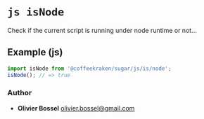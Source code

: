 


<!-- @namespace    sugar.js.is -->

# ```js isNode ```


Check if the current script is running under node runtime or not...



## Example (js)

```js
import isNode from '@coffeekraken/sugar/js/is/node';
isNode(); // => true
```


### Author
- **Olivier Bossel** <a href="mailto:olivier.bossel@gmail.com">olivier.bossel@gmail.com</a> 



